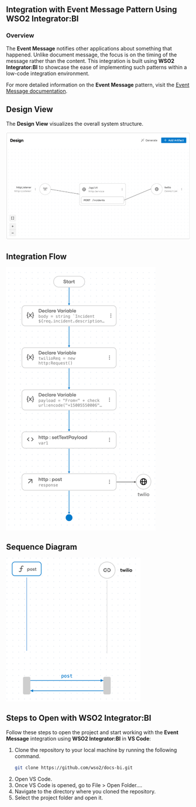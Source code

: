 ## Integration with Event Message Pattern Using WSO2 Integrator:BI

### Overview

The **Event Message** notifies other applications about something that happened. Unlike document message, the focus is on the timing of the message rather than the content. 
This integration is built using **WSO2 Integrator:BI** to showcase the ease of implementing such patterns within a low-code integration environment.

For more detailed information on the **Event Message** pattern, visit the [Event Message documentation](https://www.enterpriseintegrationpatterns.com/patterns/messaging/EventMessage.html).

## Design View

The **Design View** visualizes the overall system structure.

![Design View](design.png)

## Integration Flow

![Flow Diagram](flow.png)

## Sequence Diagram

![Flow Diagram](sequence.png)

## Steps to Open with WSO2 Integrator:BI

Follow these steps to open the project and start working with the **Event Message** integration using **WSO2 Integrator:BI** in **VS Code**:

1. Clone the repository to your local machine by running the following command.
   ```bash
   git clone https://github.com/wso2/docs-bi.git

2. Open VS Code.
3. Once VS Code is opened, go to File > Open Folder....
4. Navigate to the directory where you cloned the repository.
5. Select the project folder and open it.
